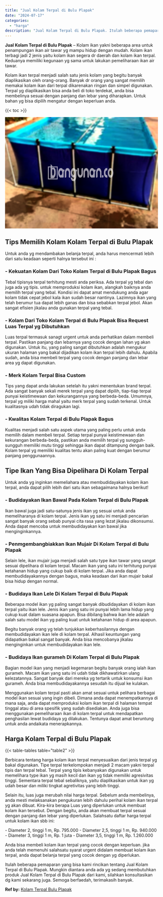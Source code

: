 ```yaml
---
title: "Jual Kolam Terpal di Bulu Plapak"
date: "2024-07-17"
categories: 
  - "harga"
description: "Jual Kolam Terpal di Bulu Plapak. Itulah beberapa pemaparan yang bisa kami rincikan tentang Jual Kolam Terpal di Bulu Plapak. Mungkin diantara anda ada yg se..."
---
```


**Jual Kolam Terpal di Bulu Plapak** – Kolam ikan yakni beberapa area untuk penampungan ikan air tawar yg mampu hidup dengan mudah. Kolam ikan terbagi jadi 2 jenis yaitu kolam ikan segera dr daerah dan kolam ikan terpal. Keduanya memiliki kegunaan yg sama untuk lakukan pemeliharaan ikan air tawar.

Kolam ikan terpal menjadi salah satu jenis kolam yang begitu banyak diaplikasikan oleh orang-orang. Banyak dr orang yang sangat memilih memakai kolam ikan dari terpal dikarenakan ringan dan simpel digunakan. Terpal yg diaplikasikan bisa anda beli di toko terdekat, anda bisa membelinya sesuai dengan panjang dan lebar yang diharapkan. Untuk bahan yg bisa dipilih mengatur dengan keperluan anda.

{{< toc >}}

![Jual Kolam Terpal di Bulu Plapak](/images/jual-kolam-terpal-55.png)

## Tips Memilih Kolam Kolam Terpal di Bulu Plapak

Untuk anda yg mendambakan belanja terpal, anda harus mencermati lebih dari satu keadaan seperti halnya tersebut ini :

### \- Kekuatan Kolam Dari Toko Kolam Terpal di Bulu Plapak Bagus

Tebal tipisnya terpal terhitung mesti anda periksa. Ada terpal yg tebal dan juga ada yg tipis. untuk memproduksi kolam ikan, alangkah baiknya anda memilih terpal yang tebal. Kondisi ini dapat amat mendukung anda agar kolam tidak cepat jebol kala ikan sudah besar nantinya. Lazimnya ikan yang telah berumur tua dapat lebih ganas dan bisa sebabkan terpal jebol. Akan sangat efisien jikalau anda gunakan terpal yang tebal.

### \- Kolam Dari Toko Kolam Terpal di Bulu Plapak Bisa Request Luas Terpal yg Dibutuhkan

Luas terpal termasuk sanagt urgent untuk anda perhatikan dalam membeli terpal. Pastikan panjang dan lebarnya yang cocok dengan lahan yg akan digunakan. Untuk itu, yang paling sangat dibutuhkan adalah mengukur ukuran halaman yang bakal dijadikan kolam ikan terpal lebih dahulu. Apabila sudah, anda bisa membeli terpal yang cocok dengan panjang dan lebar area yg dapat digunakan.

### \- Merk Kolam Terpal Bisa Custom

Tips yang dapat anda lakukan setelah itu yakni menentukan brand terpal. Ada sangat banyak sekali merek terpal yang dapat dipilih, tiap-tiap terpal punyai keistimewaan dan kekurangannya yang berbeda-beda. Umumnya, terpal yg miliki harga mahal yaitu merk terpal yang sudah terkenal. Untuk kualitasnya udah tidak diragukan lagi.

### \- Kwalitas Kolam Terpal di Bulu Plapak Bagus

Kualitas menjadi salah satu aspek utama yang paling perlu untuk anda memilih dalam membeli terpal. Setiap terpal punyai keistimewaan dan kekurangan berbeda-beda, pastikan anda memilih terpal yg sungguh-sungguh memiliki mutu tinggi sehingga ikan dapat ditampung dengan baik. Kolam terpal yg memiliki kualitas tentu akan paling kuat dengan berumur panjang penggunaannya.

## Tipe Ikan Yang Bisa Dipelihara Di Kolam Terpal

Untuk anda yg inginkan memeliahara atau membudidayakan kolam ikan terpal, anda dapat pilih lebih dari satu ikan sebagaimana halnya berikut!

### \- Budidayakan Ikan Bawal Pada Kolam Terpal di Bulu Plapak

Ikan bawal juga jadi satu-satunya jenis ikan yg sesuai untuk anda memeliharanya di kolam terpal. Jenis ikan yg satu ini menjadi pencarian sangat banyak orang sebab punyai cita rasa yang lezat jikalau dikonsumsi. Anda dapat mencoba untuk membudidayakan kan bawal jika menginginkannya.

### \- Penmgembangbiakkan Ikan Mujair Di Kolam Terpal di Bulu Plapak

Selain lele, ikan mujair juga menjadi salah satu type ikan tawar yang sangat sesuai dipelihara di kolam terpal. Macam ikan yang satu ini terhitung punyai ketahanan hidup yang cukup baik di kolam terpal. Jika anda dapat membudidayakannya dengan bagus, maka keadaan dari ikan mujair bakal bisa hidup dengan normal.

### \- Budidaya Ikan Lele Di Kolam Terpal di Bulu Plapak

Beberapa model ikan yg paling sangat banyak dibudidayakan di kolam ikan terpal yaitu ikan lele. Jenis ikan yang satu ini punyai lebih lama hidup yang cukup kuat dalam suasana apapun. Bisa dibilang bahwa ikan lele adalah salah satu model ikan yg paling kuat untuk ketahanan hidup di area apapun.

Begitu banyak orang yg telah tunjukkan keberhasilannya dengan membudidayakan ikan lele di kolam terpal. Alhasil keuntungan yang didapatkan bakal sangat banyak. Anda bisa mencobanya jikalau menginginkan untuk membudidayakan ikan lele.

### \- Budidaya Ikan gurameh Di Kolam Terpal di Bulu Plapak

Bagian model ikan yang menjadi kegemaran begitu banyak orang ialah ikan gurameh. Macam ikan yang satu ini udah tidak dikhawatirkan ulang kelezatannya. Sangat banyak dari mereka yg tertarik untuk konsumsi ikan gurameh. Anda bisa membudidayakannya sesudah itu dijual ke kulakan.

Menggunakan kolam terpal pasti akan amat sesuai untuk pelihara berbagai model ikan sesuai yang ingin dibeli. Dimana anda dapat menempatkannya di mana saja, anda dapat memproduksi kolam ikan terpal di halaman tempat tinggal atau di area spesifik yang sudah disediakan. Anda juga bisa menggunakan pemeliharaan ikan di kolam terpal untuk mendapatkan penghasilan lewat budidaya yg dilakukan. Tentunya dapat amat beruntung untuk anda andaikata menerapkannya.

## Harga Kolam Terpal di Bulu Plapak

{{< table-tables table="table2" >}}

Berbicara tentang harga kolam ikan terpal menyesuaikan dari jenis terpal yg bakal digunakan. Tipe terpal terkelompokan menjadi 2 macam yakni terpal tipis dan terpal tebal. Terpal yang tipis kebanyakan digunakan untuk memelihara type ikan yg masih kecil dan ikan yg tidak memiliki agresivitas tinggi. Sementara terpal tebal sebaliknya, yaitu diaplikasikan untuk ikan yg udah besar dan miliki tingkat agretivitas yang lebih tinggi.

Selain itu, luas juga merubah nilai harga terpal. Sebelum anda membelinya, anda mesti melaksanakan pengukuran lebih dahulu perihal kolam ikan terpal yg akan dibuat. Kira-kira berapa Luas yang diperlukan untuk membuat kolam ikan tersebut. Dengan begitu, anda akan membuat terpal sesuai dengan panjang dan lebar yang diperlukan. Salahsatu daftar harga terpal untuk kolam ikan sbb ini:

\- Diameter 2, tinggi 1 m, Rp. 795.000 - Diameter 2,5, tinggi 1 m, Rp. 940.000 - Diameter 3, tinggi 1 m, Rp. 1 juta - Diameter 3,5, tinggi 1 m, Rp. 1.260.000

Anda bisa membeli kolam ikan terpal yang cocok dengan keperluan. jika anda telah memenuhi salahsatu syarat urgent didalam membuat kolam ikan terpal, anda dapat belanja terpal yang cocok dengan yg diperlukan.

Itulah beberapa pemaparan yang bisa kami rincikan tentang Jual Kolam Terpal di Bulu Plapak. Mungkin diantara anda ada yg sedang membutuhkan produk Jual Kolam Terpal di Bulu Plapak dari kami, silahkan konsultasikan dg kami sekarang juga. Semoga berfaedah, terimakasih banyak.

**Ref by:** [Kolam Terpal Bulu Plapak](https://id.wikipedia.org/wiki/Kolam)
